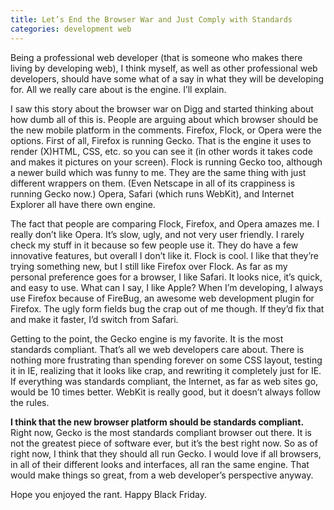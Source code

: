```yaml
---
title: Let’s End the Browser War and Just Comply with Standards
categories: development web
---
```


Being a professional web developer (that is someone who makes there living by developing web), I think myself, as well as other professional web developers, should have some what of a say in what they will be developing for. All we really care about is the engine. I’ll explain.

I saw this story about the browser war on Digg and started thinking about how dumb all of this is. People are arguing about which browser should be the new mobile platform in the comments. Firefox, Flock, or Opera were the options. First of all, Firefox is running Gecko. That is the engine it uses to render (X)HTML, CSS, etc. so you can see it (in other words it takes code and makes it pictures on your screen). Flock is running Gecko too, although a newer build which was funny to me. They are the same thing with just different wrappers on them. (Even Netscape in all of its crappiness is running Gecko now.) Opera, Safari (which runs WebKit), and Internet Explorer all have there own engine.

The fact that people are comparing Flock, Firefox, and Opera amazes me. I really don’t like Opera. It’s slow, ugly, and not very user friendly. I rarely check my stuff in it because so few people use it. They do have a few innovative features, but overall I don’t like it. Flock is cool. I like that they’re trying something new, but I still like Firefox over Flock. As far as my personal preference goes for a browser, I like Safari. It looks nice, it’s quick, and easy to use. What can I say, I like Apple? When I’m developing, I always use Firefox because of FireBug, an awesome web development plugin for Firefox. The ugly form fields bug the crap out of me though. If they’d fix that and make it faster, I’d switch from Safari.

Getting to the point, the Gecko engine is my favorite. It is the most standards compliant. That’s all we web developers care about. There is nothing more frustrating than spending forever on some CSS layout, testing it in IE, realizing that it looks like crap, and rewriting it completely just for IE. If everything was standards compliant, the Internet, as far as web sites go, would be 10 times better. WebKit is really good, but it doesn’t always follow the rules.

**I think that the new browser platform should be standards compliant.** Right now, Gecko is the most standards compliant browser out there. It is not the greatest piece of software ever, but it’s the best right now. So as of right now, I think that they should all run Gecko. I would love if all browsers, in all of their different looks and interfaces, all ran the same engine. That would make things so great, from a web developer’s perspective anyway.

Hope you enjoyed the rant. Happy Black Friday.
